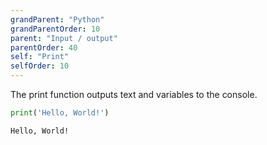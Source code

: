 ```yaml
---
grandParent: "Python"
grandParentOrder: 10
parent: "Input / output"
parentOrder: 40
self: "Print"
selfOrder: 10
---
```


The print function outputs text and variables to the console.

```python
print('Hello, World!')
```
```output
Hello, World!
```
